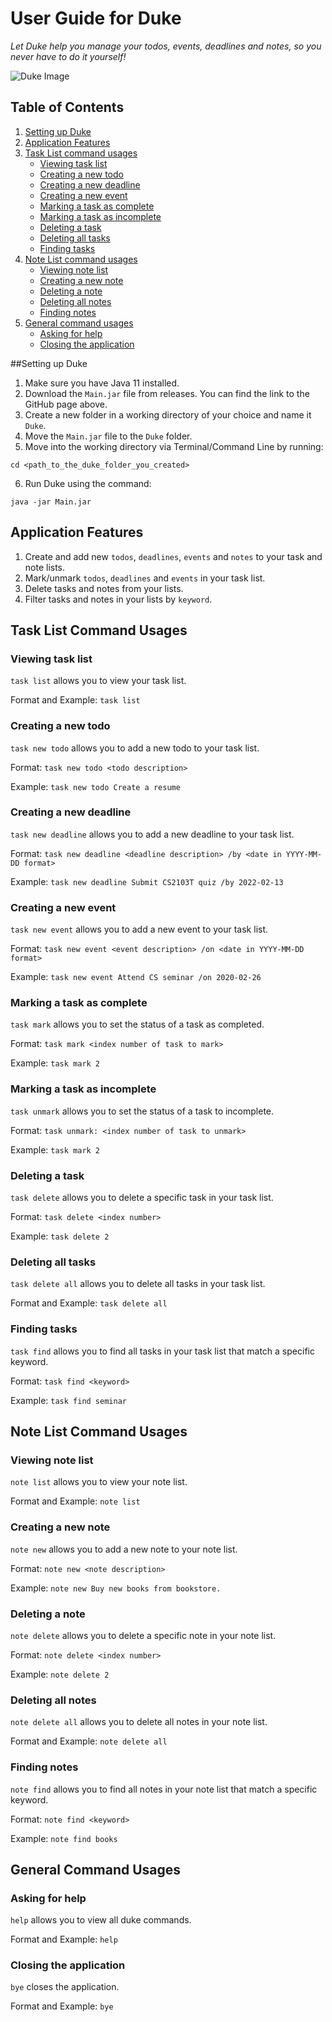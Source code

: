 # User Guide for Duke

*Let Duke help you manage your todos, events, deadlines and notes, so 
you never have to do it yourself!*

![Duke Image](https://aditi2313.github.io/ip/Ui.png)

## Table of Contents
1. [Setting up Duke](#setting-up-duke)
2. [Application Features](#application-features)
3. [Task List command usages](#task-list-command-usages)
   - [Viewing task list](#viewing-task-list)
   - [Creating a new todo](#creating-a-new-todo)
   - [Creating a new deadline](#creating-a-new-deadline)
   - [Creating a new event](#creating-a-new-event)
   - [Marking a task as complete](#marking-a-task-as-complete)
   - [Marking a task as incomplete](#marking-a-task-as-incomplete)
   - [Deleting a task](#deleting-a-task)
   - [Deleting all tasks](#deleting-all-tasks)
   - [Finding tasks](#finding-tasks)
4. [Note List command usages](#note-list-command-usages)
   - [Viewing note list](#viewing-note-list)
   - [Creating a new note](#creating-a-new-note)
   - [Deleting a note](#deleting-a-note)
   - [Deleting all notes](#deleting-all-notes)
   - [Finding notes](#finding-notes)
5. [General command usages](#general-command-usages)
   - [Asking for help](#asking-for-help)
   - [Closing the application](#closing-the-application)

##Setting up Duke
1. Make sure you have Java 11 installed.
2. Download the `Main.jar` file from releases. You can find the link to the GitHub page above.
3. Create a new folder in a working directory of your choice and name it `Duke`.
4. Move the `Main.jar` file to the `Duke` folder.
5. Move into the working directory via Terminal/Command Line by running:
````
cd <path_to_the_duke_folder_you_created>
````
6. Run Duke using the command:
````
java -jar Main.jar
````

## Application Features
1. Create and add new `todos`, `deadlines`, `events` and `notes` to your task and note lists.
2. Mark/unmark `todos`, `deadlines` and `events` in your task list.
3. Delete tasks and notes from your lists.
4. Filter tasks and notes in your lists by `keyword`.

## Task List Command Usages

### Viewing task list

`task list` allows you to view your task list.

Format and Example:
`task list`

### Creating a new todo

`task new todo` allows you to add a new todo to your task list.

Format:
`task new todo <todo description>`

Example:
`task new todo Create a resume`

### Creating a new deadline

`task new deadline` allows you to add a new deadline to your task list.

Format:
`task new deadline <deadline description> /by <date in YYYY-MM-DD format>`

Example:
`task new deadline Submit CS2103T quiz /by 2022-02-13`

### Creating a new event

`task new event` allows you to add a new event to your task list.

Format:
`task new event <event description> /on <date in YYYY-MM-DD format>`

Example:
`task new event Attend CS seminar /on 2020-02-26`

### Marking a task as complete

`task mark` allows you to set the status of a task as completed.

Format:
`task mark <index number of task to mark>`

Example:
`task mark 2`

### Marking a task as incomplete

`task unmark` allows you to set the status of a task to incomplete.

Format:
`task unmark: <index number of task to unmark>`

Example:
`task mark 2`

### Deleting a task

`task delete` allows you to delete a specific task in your task list.

Format:
`task delete <index number>`

Example:
`task delete 2`

### Deleting all tasks

`task delete all` allows you to delete all tasks in your task list.

Format and Example:
`task delete all`

### Finding tasks

`task find` allows you to find all tasks in your task list that match a specific keyword.

Format:
`task find <keyword>`

Example:
`task find seminar`

## Note List Command Usages

### Viewing note list

`note list` allows you to view your note list.

Format and Example:
`note list`

### Creating a new note

`note new` allows you to add a new note to your note list.

Format:
`note new <note description>`

Example:
`note new Buy new books from bookstore.`

### Deleting a note

`note delete` allows you to delete a specific note in your note list.

Format:
`note delete <index number>`

Example:
`note delete 2`

### Deleting all notes

`note delete all` allows you to delete all notes in your note list.

Format and Example:
`note delete all`

### Finding notes

`note find` allows you to find all notes in your note list that match a specific keyword.

Format:
`note find <keyword>`

Example:
`note find books`

## General Command Usages

### Asking for help

`help` allows you to view all duke commands.

Format and Example: 
`help`

### Closing the application

`bye` closes the application.

Format and Example:
`bye`
